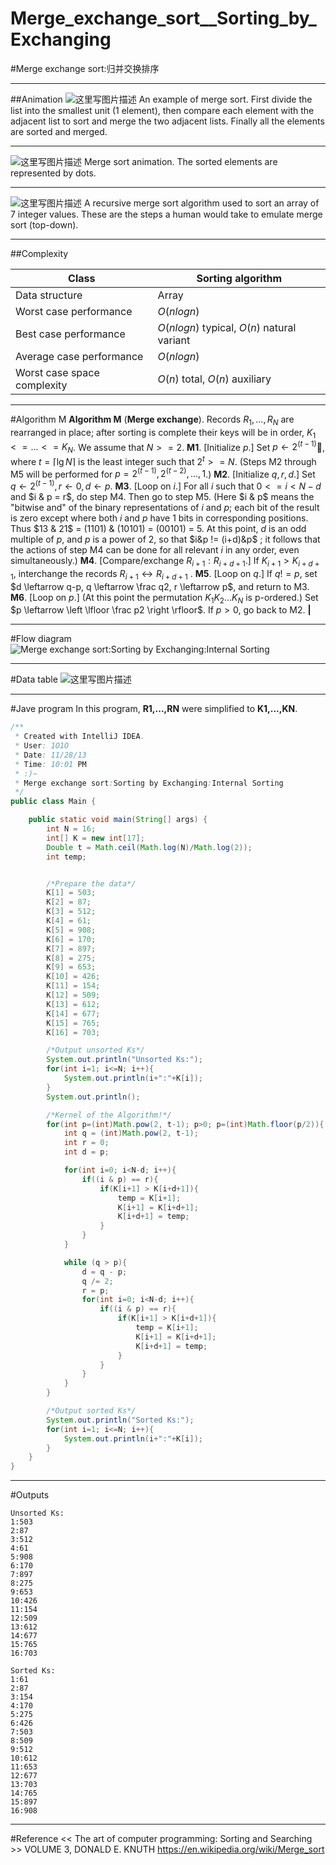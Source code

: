 # Merge_exchange_sort__Sorting_by_Exchanging

﻿#Merge exchange sort:归并交换排序

---

##Animation
![这里写图片描述](https://img-blog.csdn.net/20151114115249475)
An example of merge sort. First divide the list into the smallest unit (1 element), then compare each element with the adjacent list to sort and merge the two adjacent lists. Finally all the elements are sorted and merged.

---

![这里写图片描述](https://img-blog.csdn.net/20151114115324101)
Merge sort animation. The sorted elements are represented by dots.

---

![这里写图片描述](https://img-blog.csdn.net/20151114115555188)
A recursive merge sort algorithm used to sort an array of 7 integer values. These are the steps a human would take to emulate merge sort (top-down).

---

##Complexity

Class										|	Sorting algorithm
------											|	----
Data structure 							|	Array
Worst case performance 			|	$O(n log n)$
Best case performance 			|	$O(n log n)$ typical, $O(n)$ natural variant
Average case performance 		|	$O(n log n)$
Worst case space complexity	|	$О(n)$ total, $O(n)$ auxiliary


---

#Algorithm M
**Algorithm M** (**Merge exchange**). Records $R_1,..., R_N$ are rearranged in place; 
after sorting is complete their keys will be in order, $K_1<=...<=K_N$. We assume 
that $N >=2$. 
**M1**. [Initialize $p$.] Set $p \leftarrow 2^{(t-1)}$, where $t = \left \lceil \lg N \right \rceil$ is the least integer such that 
$2^t >= N$. (Steps M2 through M5 will be performed for $p = 2^{(t-1)}, 2^{(t-2)}, ..., 1$.) 
**M2**. [Initialize $q, r, d$.] Set $q \leftarrow 2^{(t-1)}, r \leftarrow 0, d \leftarrow p$. 
**M3**. [Loop on $i$.] For all $i$ such that $0 <= i < N-d$ and $i & p = r$, do step M4. 
Then go to step M5. (Here $i & p$ means the "bitwise and" of the binary 
representations of $i$ and $p$; each bit of the result is zero except where both 
$i$ and $p$ have $1$ bits in corresponding positions. Thus $13 & 21$ = $(1101)$ & 
$(10101)$ = $(00101)$ = $5$. At this point, $d$ is an odd multiple of $p$, and $p$ is 
a power of $2$, so that $i&p != (i+d)&p$ ; it follows that the actions of step M4 
can be done for all relevant $i$ in any order, even simultaneously.) 
**M4**. [Compare/exchange $R_{i+1} :R_{i+d+1}$.] If $K_{i+1} > K_{i+d+1}$, interchange the 
records $R_{i+1} \leftrightarrow R_{i+d+1}$ .
**M5**. [Loop on $q$.] If $q != p$, set $d \leftarrow q-p, q \leftarrow \frac q2, r \leftarrow p$, and return to M3. 
**M6**. [Loop on $p$.] (At this point the permutation $K_1 K_2 ... K_N$ is p-ordered.) 
Set $p \leftarrow \left \lfloor \frac p2 \right \rfloor$. If $p > 0$, go back to M2. **|** 

---
#Flow diagram
![Merge exchange sort:Sorting by Exchanging:Internal Sorting](https://img-blog.csdn.net/20151106144617076)

---
#Data table
![这里写图片描述](https://img-blog.csdn.net/20151106144643101) 
 

---
#Jave program
In this program, **R1,...,RN** were simplified to **K1,...,KN**.

```java
/**
 * Created with IntelliJ IDEA.
 * User: 1O1O
 * Date: 11/28/13
 * Time: 10:01 PM
 * :)~
 * Merge exchange sort:Sorting by Exchanging:Internal Sorting
 */
public class Main {

    public static void main(String[] args) {
        int N = 16;
        int[] K = new int[17];
        Double t = Math.ceil(Math.log(N)/Math.log(2));
        int temp;


        /*Prepare the data*/
        K[1] = 503;
        K[2] = 87;
        K[3] = 512;
        K[4] = 61;
        K[5] = 908;
        K[6] = 170;
        K[7] = 897;
        K[8] = 275;
        K[9] = 653;
        K[10] = 426;
        K[11] = 154;
        K[12] = 509;
        K[13] = 612;
        K[14] = 677;
        K[15] = 765;
        K[16] = 703;

        /*Output unsorted Ks*/
        System.out.println("Unsorted Ks:");
        for(int i=1; i<=N; i++){
            System.out.println(i+":"+K[i]);
        }
        System.out.println();

        /*Kernel of the Algorithm!*/
        for(int p=(int)Math.pow(2, t-1); p>0; p=(int)Math.floor(p/2)){
            int q = (int)Math.pow(2, t-1);
            int r = 0;
            int d = p;

            for(int i=0; i<N-d; i++){
                if((i & p) == r){
                    if(K[i+1] > K[i+d+1]){
                        temp = K[i+1];
                        K[i+1] = K[i+d+1];
                        K[i+d+1] = temp;
                    }
                }
            }

            while (q > p){
                d = q - p;
                q /= 2;
                r = p;
                for(int i=0; i<N-d; i++){
                    if((i & p) == r){
                        if(K[i+1] > K[i+d+1]){
                            temp = K[i+1];
                            K[i+1] = K[i+d+1];
                            K[i+d+1] = temp;
                        }
                    }
                }
            }
        }

        /*Output sorted Ks*/
        System.out.println("Sorted Ks:");
        for(int i=1; i<=N; i++){
            System.out.println(i+":"+K[i]);
        }
    }
}
```

---
#Outputs
```
Unsorted Ks:
1:503
2:87
3:512
4:61
5:908
6:170
7:897
8:275
9:653
10:426
11:154
12:509
13:612
14:677
15:765
16:703

Sorted Ks:
1:61
2:87
3:154
4:170
5:275
6:426
7:503
8:509
9:512
10:612
11:653
12:677
13:703
14:765
15:897
16:908
```

---
#Reference
<< The art of computer programming: Sorting and Searching >> VOLUME 3, DONALD E. KNUTH
https://en.wikipedia.org/wiki/Merge_sort
